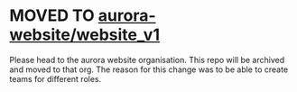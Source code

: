 # MOVED TO [aurora-website/website_v1](https://github.com/aurora-website/website_v1)

Please head to the aurora website organisation. This repo will be archived and moved to that org. The reason for this change was to be able to create teams for different roles. 
